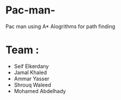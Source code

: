# Pac-man-
Pac man using  A* Alogrithms for path finding

# Team : 

- Seif Elkerdany
- Jamal Khaled  
- Ammar Yasser
- Shrouq Waleed
- Mohamed Abdelhady
